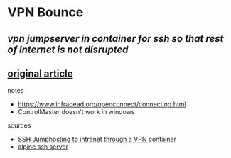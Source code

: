 # VPN Bounce

## *vpn jumpserver in container for ssh so that rest of internet is not disrupted*

## [original article](https://medium.com/@manis.eren/ssh-to-intranet-through-a-jumphost-vpn-container-3d58c3af1761)

notes
- https://www.infradead.org/openconnect/connecting.html
- ControlMaster doesn't work in windows

sources
- [SSH Jumphosting to intranet through a VPN container](https://medium.com/@manis.eren/ssh-to-intranet-through-a-jumphost-vpn-container-3d58c3af1761)
- [alpine ssh server](https://github.com/danielguerra69/alpine-sshd)